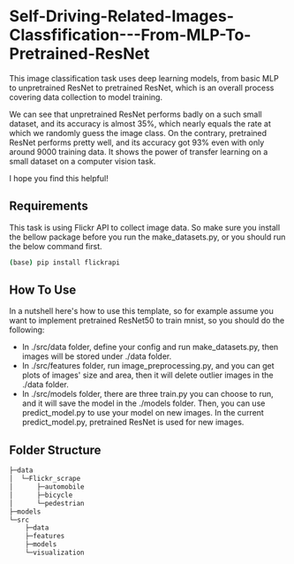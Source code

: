 # Self-Driving-Related-Images-Classfification---From-MLP-To-Pretrained-ResNet
This image classification task uses deep learning models, from basic MLP to unpretrained ResNet to pretrained ResNet, which is an overall process covering data collection to model training.  

We can see that unpretrained ResNet performs badly on a such small dataset, and its accuracy is almost 35%, which nearly equals the rate at which we randomly guess the image class. On the contrary, pretrained ResNet performs pretty well, and its accuracy got 93% even with only around 9000 training data. It shows the power of transfer learning on a small dataset on a computer vision task.  

I hope you find this helpful!

## Requirements
This task is using Flickr API to collect image data. So make sure you install the bellow package before you run the make_datasets.py, or you should run the below command first.
```bash
(base) pip install flickrapi
```

## How To Use
In a nutshell here's how to use this template, so for example assume you want to implement pretrained ResNet50 to train mnist, so you should do the following:  
- In ./src/data folder, define your config and run make_datasets.py, then images will be stored under ./data folder.  
- In ./src/features folder, run image_preprocessing.py, and you can get plots of images' size and area, then it will delete outlier images in the ./data folder.  
- In ./src/models folder, there are three train.py you can choose to run, and it will save the model in the ./models folder. Then, you can use predict_model.py to use your model on new images. In the current predict_model.py, pretrained ResNet is used for new images.

## Folder Structure
```bash
├─data
│  └─Flickr_scrape
│      ├─automobile
│      ├─bicycle
│      └─pedestrian
├─models
└─src
    ├─data
    ├─features
    ├─models
    └─visualization
```
